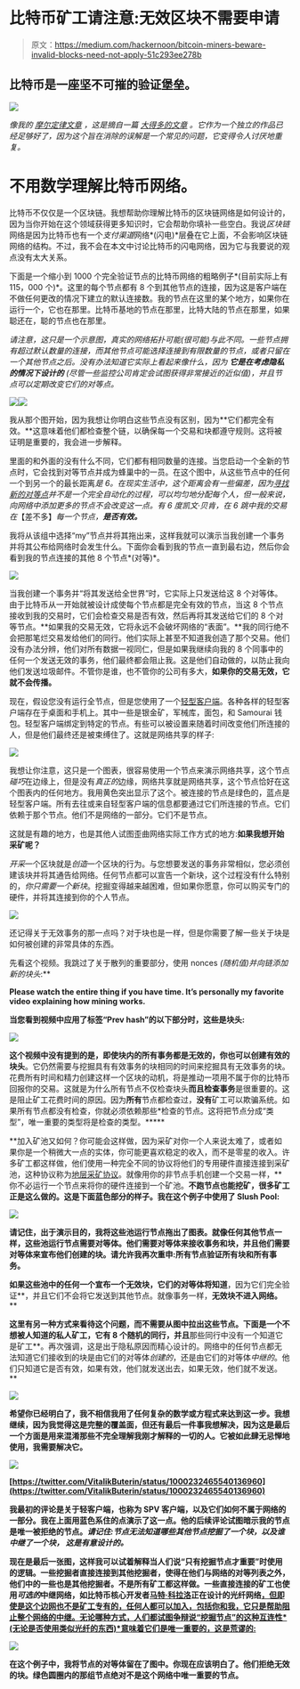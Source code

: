 # 比特币矿工请注意:无效区块不需要申请

> 原文：<https://medium.com/hackernoon/bitcoin-miners-beware-invalid-blocks-need-not-apply-51c293ee278b>

## 比特币是一座坚不可摧的验证堡垒。

![](img/a451505154f86b1eefa64e89292770aa.png)

*像我的* [*摩尔定律文章*](https://hackernoon.com/moores-observation-35f7b25e5773) *，这是摘自一篇* [*大得多的文章*](https://hackernoon.com/sharding-centralizes-ethereum-by-selling-you-scaling-in-disguised-as-scaling-out-266c136fc55d) *。它作为一个独立的作品已经足够好了，因为这个旨在消除的误解是一个常见的问题，它变得令人讨厌地重复。*

# 不用数学理解比特币网络。

比特币不仅仅是一个区块链。我想帮助你理解比特币的区块链网络是如何设计的，因为当你开始在这个领域获得更多知识时，它会帮助你填补一些空白。我说*区块链*网络是因为比特币也有一个*支付渠道*网络*(闪电)*层叠在它上面，不会影响区块链网络的结构。不过，我不会在本文中讨论比特币的闪电网络，因为它与我要说的观点没有太大关系。

下面是一个缩小到 1000 个完全验证节点的比特币网络的粗略例子*(目前实际上有 115，000 个)*。这里的每个节点都有 8 个到其他节点的连接，因为这是客户端在不做任何更改的情况下建立的默认连接数。我的节点在这里的某个地方，如果你在运行一个，它也在那里。比特币基地的节点在那里，比特大陆的节点在那里，如果聪还在，聪的节点也在那里。

*请注意，这只是一个示意图，真实的网络拓扑可能(很可能)与此不同。一些节点拥有超过默认数量的连接，而其他节点可能选择连接到有限数量的节点，或者只留在一个其他节点之后。没有办法知道它实际上看起来像什么，因为* ***它是在考虑隐私的情况下设计的*** *(尽管一些监控公司肯定会试图获得非常接近的近似值)，并且节点可以定期改变它们的对等点。*

![](img/7cfbad24ace2f5769cf1331c85485c8f.png)![](img/0e078a637f636587b3a49dfa8259cebf.png)

我从那个图开始，因为我想让你明白这些节点没有区别，因为**它们都完全有效。**这意味着他们都检查整个链，以确保每一个交易和块都遵守规则。这将被证明是重要的，我会进一步解释。

里面的和外面的没有什么不同，它们都有相同数量的连接。当您启动一个全新的节点时，它会找到对等节点并成为蜂巢中的一员。在这个图中，从这些节点中的任何一个到另一个的最长距离*是 6。在现实生活中，这个距离会有一些偏差，因为[寻找新的对等点](https://en.bitcoin.it/wiki/Satoshi_Client_Node_Discovery)并不是一个完全自动化的过程，可以均匀地分配每个人，但一般来说，向网络中添加更多的节点不会改变这一点。有 6 度凯文·贝肯，在 6 跳中我的交易在*【差不多】*每一个节点，**是否有效。***

我将从该组中选择“my”节点并将其拖出来，这样我就可以演示当我创建一个事务并将其公布给网络时会发生什么。下面你会看到我的节点一直到最右边，然后你会看到我的节点连接的其他 8 个节点*(对等)*。

![](img/5b9a2b432ae2b6f4b128b9b1e3c0f6bc.png)

当我创建一个事务并“将其发送给全世界”时，它实际上只发送给这 8 个对等体。由于比特币从一开始就被设计成使每个节点都是完全有效的节点，当这 8 个节点接收到我的交易时，它们会检查交易是否有效，然后再将其发送给它们的 8 个对等节点。**如果我的交易无效，它将永远不会破坏网络的“表面”。**我的同行绝不会把那笔烂交易发给他们的同行。他们实际上甚至不知道我创造了那个交易。他们没有办法分辨，他们对所有数据一视同仁，但是如果我继续向我的 8 个同事中的任何一个发送无效的事务，他们最终都会阻止我。这是他们自动做的，以防止我向他们发送垃圾邮件。不管你是谁，也不管你的公司有多大，**如果你的交易无效，它就不会传播。**

现在，假设您没有运行全节点，但是您使用了一个[轻型客户端](https://en.bitcoin.it/wiki/Thin_Client_Security)。各种各样的轻型客户端存在于桌面和手机上。其中一些是银金矿，军械库，面包，和 Samourai 钱包。轻型客户端绑定到特定的节点。有些可以被设置来随着时间改变他们所连接的人，但是他们最终还是被束缚住了。这就是网络共享的样子:

![](img/e07531881cdb8f3f43ad24d145122c54.png)

我想让你注意，这只是一个图表，很容易使用一个节点来演示网络共享，这个节点*碰巧*在边缘上，但是没有*真正的*边缘，网络共享就是网络共享，这个节点恰好在这个图表内的任何地方。我用黄色突出显示了这个。被连接的节点是绿色的，蓝点是轻型客户端。所有去往或来自轻型客户端的信息都要通过它们所连接的节点。它们依赖于那个节点。他们不是网络的一部分。它们不是节点。

这就是有趣的地方，也是其他人试图歪曲网络实际工作方式的地方:**如果我想开始采矿呢？**

*开采*一个区块就是*创造*一个区块的行为。与您想要发送的事务非常相似，您必须创建该块并将其通告给网络。任何节点都可以宣告一个新块，这个过程没有什么特别的，*你只需要一个新块*。挖掘变得越来越困难，但如果你愿意，你可以购买专门的硬件，并将其连接到你的个人节点。

![](img/c96135799a650036b745383dfc779b0f.png)

还记得关于无效事务的那一点吗？对于块也是一样，但是你需要了解一些关于块是如何被创建的非常具体的东西。

先看这个视频。我跳过了关于散列的重要部分，使用 nonces *(随机值)*并向链添加新的块头**:**

**Please watch the entire thing if you have time. It’s personally my favorite video explaining how mining works.**

**当您看到视频中应用了标签“Prev hash”的以下部分时，这些是块头:**

**![](img/af008a832ccd003c037ea09691a4619f.png)**

**这个视频中没有提到的是，即使块内的所有事务都是无效的，你也可以创建有效的块头**。它仍然需要与挖掘具有有效事务的块相同的时间来挖掘具有无效事务的块。花费所有时间和精力创建这样一个区块的动机，将是推动一项用不属于你的比特币回报你的交易。这就是为什么所有节点不仅检查块头**而且检查事务**是很重要的。这是阻止矿工花费时间的原因。因为**所有**节点都检查过，**没有**矿工可以欺骗系统。如果所有节点都没有检查，你就必须依赖那些*检查的节点。这将把节点分成“类型”，唯一重要的类型将是检查的类型。*****

**加入矿池又如何？你可能会这样做，因为采矿对你一个人来说太难了，或者如果你是一个稍微大一点的实体，你可能更喜欢稳定的收入，而不是零星的收入。许多矿工都这样做，他们使用一种完全不同的协议将他们的专用硬件直接连接到采矿池，这种协议称为[地层采矿协议](https://en.bitcoin.it/wiki/Stratum_mining_protocol)。就像用你的非节点手机创建一个交易一样，**你不必运行一个节点来将你的硬件连接到一个矿池。**不跑节点也能挖矿，很多矿工正是这么做的。这是下面蓝色部分的样子。我在这个例子中使用了 Slush Pool:**

**![](img/e840e8a8497204bbb45ab0871e616e39.png)**

**请记住，出于演示目的，我将这些池运行节点拖出了图表。就像任何其他节点一样，这些池运行节点需要对等体。他们需要对等体来接收事务和块，并且他们需要对等体来宣布他们创建的块。请允许我再次重申:**所有节点验证所有块和所有事务。****

**如果这些池中的任何一个宣布一个无效块，它们的对等体将知道**，因为它们完全验证**，并且它们不会将它发送到其他节点。就像事务一样，**无效块不进入网络。****

**这里有另一种方式来看待这个问题，而不需要从图中拉出这些节点。下面是一个不想被人知道的私人矿工，它有 8 个随机的同行，并且**那些同行中没有一个知道它是矿工**。再次强调，这是出于隐私原因而精心设计的。网络中的任何节点都无法知道它们接收到的块是由它们的对等体*创建的*，还是由它们的对等体*中继的*。他们只知道它是否有效，如果有效，他们就发送出去，如果无效，他们就不发送。**

**![](img/89264fd5cd717678422181b5123c6456.png)**

**希望你已经明白了，我不相信我用了任何复杂的数学或方程式来达到这一步。我想继续，因为我觉得这是完整的覆盖面，但还有最后一件事我想解决，因为这是最后一个方面是用来混淆那些不完全理解我刚才解释的一切的人。它被如此肆无忌惮地使用，我需要解决它。**

**![](img/d8280699cc8ee9ecaa52fa74c37a4c73.png)**

**[https://twitter.com/VitalikButerin/status/1000232465540136960](https://twitter.com/VitalikButerin/status/1000232465540136960)**

**我最初的评论是关于轻客户端，也称为 SPV 客户端，以及它们如何不属于网络的一部分。我在上面用蓝色系住的点演示了这一点。他的后续评论试图暗示我的节点是唯一被拒绝的节点。*请记住:节点无法知道哪些其他节点挖掘了一个块，以及谁中继了一个块，* ***这是有意设计的。*****

**现在是最后一张图，这样我可以试着解释当人们说“只有挖掘节点才重要”时使用的逻辑。一些挖掘者直接连接到其他挖掘者，使得在他们与网络的对等列表之外，他们中的一些也是其他挖掘者。**不是所有矿工都这样做**。一些直接连接的矿工也使用*可选的*中继网络，如比特币核心开发者[马特·科拉洛](https://twitter.com/TheBlueMatt)正在设计的光纤网络[，但即使是这个边网也不是矿工专有的，任何人都可以加入，包括你和我，它只是帮助阻止整个网络的中继。无论哪种方式，人们都试图争辩说“挖掘节点”的这种互连性*(无论是否使用类似光纤的东西)*意味着它们是唯一重要的，这是荒谬的:](http://bluematt.bitcoin.ninja/2016/07/07/relay-networks/)**

**![](img/df7119caa6ed12e07c034bb97eb9203d.png)**

**在这个例子中，我将节点的对等体留在了图中。你现在应该明白了。他们拒绝无效的块。绿色圆圈内的那组节点绝对不是这个网络中唯一重要的节点。**